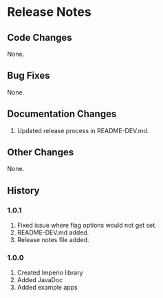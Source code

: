 # Release Notes

## Code Changes

None.

## Bug Fixes

None.

## Documentation Changes

1. Updated release process in README-DEV.md.

## Other Changes

None.

## History

### 1.0.1

1. Fixed issue where flag options would not get set.
1. README-DEV.md added.
1. Release notes file added.

### 1.0.0

1. Created Imperio library
1. Added JavaDoc
1. Added example apps
